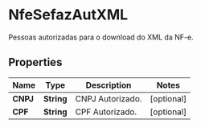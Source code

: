 

# NfeSefazAutXML

Pessoas autorizadas para o download do XML da NF-e.

## Properties

| Name | Type | Description | Notes |
|------------ | ------------- | ------------- | -------------|
|**CNPJ** | **String** | CNPJ Autorizado. |  [optional] |
|**CPF** | **String** | CPF Autorizado. |  [optional] |



